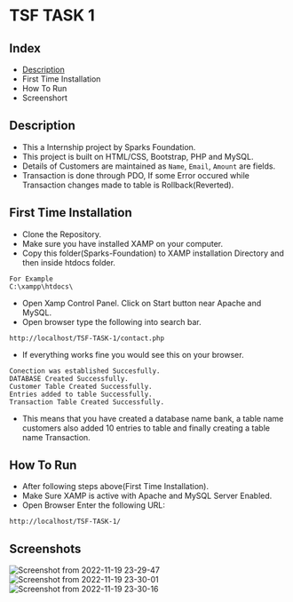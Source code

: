 # TSF TASK 1

## Index
- [Description](#Description)
- First Time Installation
- How To Run
- Screenshort

## Description
- This a Internship project by Sparks Foundation.
- This project is built on HTML/CSS, Bootstrap, PHP and MySQL.
- Details of Customers are maintained as `Name`, `Email`, `Amount` are fields.
- Transaction is done through PDO, If some Error occured while Transaction changes made to table is Rollback(Reverted).  

## First Time Installation
- Clone the Repository.
- Make sure you have installed XAMP on your computer.
- Copy this folder(Sparks-Foundation) to XAMP installation Directory and then inside htdocs folder.

```
For Example
C:\xampp\htdocs\
```
- Open Xamp Control Panel. Click on Start button near Apache and MySQL.
- Open browser type the following into search bar.
```
http://localhost/TSF-TASK-1/contact.php
```
- If everything works fine you would see this on your browser.
```
Conection was established Succesfully.
DATABASE Created Successfully.
Customer Table Created Successfully.
Entries added to table Successfully.
Transaction Table Created Successfully.
```
- This means that you have created a database name bank, a table name customers also added 10 entries to table and finally creating a table name Transaction.

## How To Run
- After following steps above(First Time Installation).
- Make Sure XAMP is active with Apache and MySQL Server Enabled.
- Open Browser Enter the following URL:
```
http://localhost/TSF-TASK-1/
```

## Screenshots
![Screenshot from 2022-11-19 23-29-47](https://user-images.githubusercontent.com/114823844/202865356-dfceca8b-6152-41c2-b324-e0a0c728794d.png)
![Screenshot from 2022-11-19 23-30-01](https://user-images.githubusercontent.com/114823844/202865370-90b9a076-be67-42e0-9721-7a97158fa5aa.png)
![Screenshot from 2022-11-19 23-30-16](https://user-images.githubusercontent.com/114823844/202865378-624e1a47-0262-4a25-977f-5b88a9e617b8.png)

